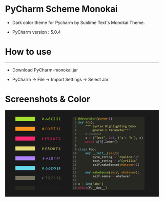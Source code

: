 # PyCharm Scheme Monokai
- Dark color theme for Pycharm by Sublime Text's Monokai Theme. 

- PyCharm version : 5.0.4

# How to use
------
- Download PyCharm-monokai.jar

- PyCharm -> File -> Import Settings -> Select Jar

# Screenshots & Color 
![](PyCharm-monokai.jpg)
